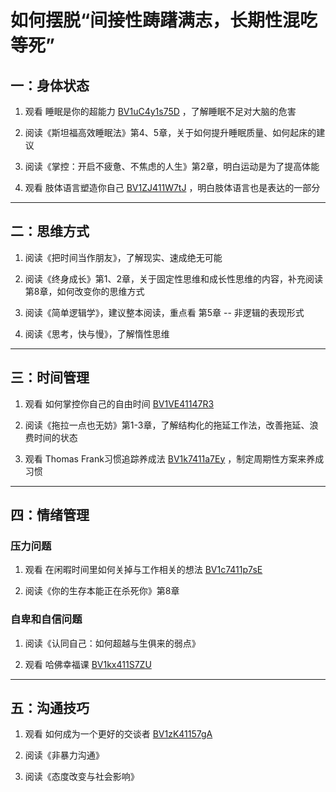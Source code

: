 # 如何摆脱“间接性踌躇满志，长期性混吃等死”



## 一：身体状态

1.    观看 睡眠是你的超能力 [BV1uC4y1s75D](https://www.bilibili.com/video/BV1uC4y1s75D?spm_id_from=333.788.b_765f64657363.1) ，了解睡眠不足对大脑的危害

2.    阅读《斯坦福高效睡眠法》第4、5章，关于如何提升睡眠质量、如何起床的建议

3.    阅读《掌控：开启不疲惫、不焦虑的人生》第2章，明白运动是为了提高体能

4.    观看 肢体语言塑造你自己 [BV1ZJ411W7tJ](https://www.bilibili.com/video/BV1ZJ411W7tJ) ，明白肢体语言也是表达的一部分

---

## 二：思维方式

1.   阅读《把时间当作朋友》，了解现实、速成绝无可能

2.   阅读《终身成长》第1、2章，关于固定性思维和成长性思维的内容，补充阅读第8章，如何改变你的思维方式

3.   阅读《简单逻辑学》，建议整本阅读，重点看 第5章 -- 非逻辑的表现形式

4.   阅读《思考，快与慢》，了解惰性思维

---

## 三：时间管理

1.   观看 如何掌控你自己的自由时间 [BV1VE41147R3](https://www.bilibili.com/video/bv1VE41147R3/) 

2.   阅读《拖拉一点也无妨》第1-3章，了解结构化的拖延工作法，改善拖延、浪费时间的状态

3.   观看 Thomas Frank习惯追踪养成法 [BV1k7411a7Ey](https://www.bilibili.com/video/bv1k7411a7Ey/) ，制定周期性方案来养成习惯

---

## 四：情绪管理



### 压力问题

1.   观看 在闲暇时间里如何关掉与工作相关的想法 [BV1c7411p7sE](https://www.bilibili.com/video/bv1c7411p7sE/)

2.   阅读《你的生存本能正在杀死你》第8章

### 自卑和自信问题

1.   阅读《认同自己：如何超越与生俱来的弱点》

2.   观看 哈佛幸福课 [BV1kx411S7ZU](https://www.bilibili.com/video/bv1kx411S7ZU/)

---

## 五：沟通技巧

1.   观看 如何成为一个更好的交谈者 [BV1zK41157gA](https://www.bilibili.com/video/bv1zK41157gA/)

2.   阅读《非暴力沟通》

3.   阅读《态度改变与社会影响》

